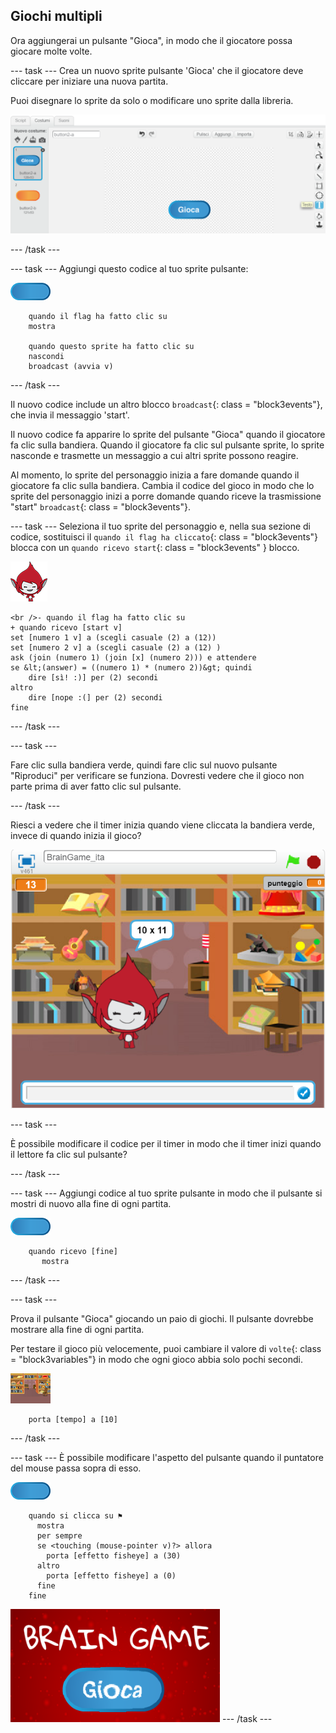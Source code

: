 ## Giochi multipli

Ora aggiungerai un pulsante "Gioca", in modo che il giocatore possa giocare molte volte.

\--- task \--- Crea un nuovo sprite pulsante 'Gioca' che il giocatore deve cliccare per iniziare una nuova partita.

Puoi disegnare lo sprite da solo o modificare uno sprite dalla libreria.

![Immagine del pulsante di riproduzione](images/brain-play.png)

\--- /task \---

\--- task \--- Aggiungi questo codice al tuo sprite pulsante:

![Sprite pulsante](images/button-sprite.png)

```blocks3
    quando il flag ha fatto clic su
    mostra

    quando questo sprite ha fatto clic su
    nascondi
    broadcast (avvia v)
```

\--- /task \---

Il nuovo codice include un altro blocco `broadcast`{: class = "block3events"}, che invia il messaggio 'start'.

Il nuovo codice fa apparire lo sprite del pulsante "Gioca" quando il giocatore fa clic sulla bandiera. Quando il giocatore fa clic sul pulsante sprite, lo sprite nasconde e trasmette un messaggio a cui altri sprite possono reagire.

Al momento, lo sprite del personaggio inizia a fare domande quando il giocatore fa clic sulla bandiera. Cambia il codice del gioco in modo che lo sprite del personaggio inizi a porre domande quando riceve la trasmissione "start" `broadcast`{: class = "block3events"}.

\--- task \--- Seleziona il tuo sprite del personaggio e, nella sua sezione di codice, sostituisci il `quando il flag ha cliccato`{: class = "block3events"} blocca con un `quando ricevo start`{: class = "block3events" } blocco.

![Sprite personaggio](images/giga-sprite.png)

```blocks3
<br />- quando il flag ha fatto clic su
+ quando ricevo [start v]
set [numero 1 v] a (scegli casuale (2) a (12))
set [numero 2 v] a (scegli casuale (2) a (12) )
ask (join (numero 1) (join [x] (numero 2))) e attendere
se &lt;(answer) = ((numero 1) * (numero 2))&gt; quindi
    dire [sì! :)] per (2) secondi
altro
    dire [nope :(] per (2) secondi
fine
```

\--- /task \---

\--- task \---

Fare clic sulla bandiera verde, quindi fare clic sul nuovo pulsante "Riproduci" per verificare se funziona. Dovresti vedere che il gioco non parte prima di aver fatto clic sul pulsante.

\--- /task \---

Riesci a vedere che il timer inizia quando viene cliccata la bandiera verde, invece di quando inizia il gioco?

![Il timer è iniziato](images/brain-timer-bug.png)

\--- task \---

È possibile modificare il codice per il timer in modo che il timer inizi quando il lettore fa clic sul pulsante?

\--- /task \---

\--- task \--- Aggiungi codice al tuo sprite pulsante in modo che il pulsante si mostri di nuovo alla fine di ogni partita.

![Sprite pulsante](images/button-sprite.png)

```blocks3
    quando ricevo [fine]
       mostra
```

\--- /task \---

\--- task \---

Prova il pulsante "Gioca" giocando un paio di giochi. Il pulsante dovrebbe mostrare alla fine di ogni partita.

Per testare il gioco più velocemente, puoi cambiare il valore di `volte`{: class = "block3variables"} in modo che ogni gioco abbia solo pochi secondi.

![Palcoscenico](images/stage-sprite.png)

```blocks3
    porta [tempo] a [10]
```

\--- /task \---

\--- task \--- È possibile modificare l'aspetto del pulsante quando il puntatore del mouse passa sopra di esso.

![Pulsante](images/button-sprite.png)

```blocks3
    quando si clicca su ⚑
      mostra
      per sempre
      se <touching (mouse-pointer v)?> allora
        porta [effetto fisheye] a (30)
      altro
        porta [effetto fisheye] a (0)
      fine
    fine
```

![schermata](images/brain-fisheye.png) \--- /task \---